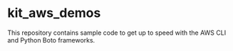 # kit_aws_demos
This repository contains sample code to get up to speed with the AWS CLI and Python Boto frameworks.
